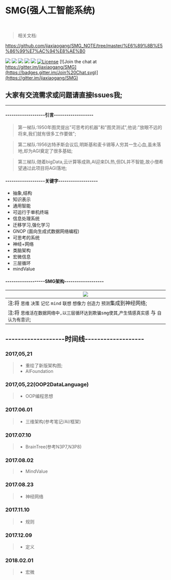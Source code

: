# SMG(强人工智能系统)

<br>

> 相关文档:

<https://github.com/jiaxiaogang/SMG_NOTE/tree/master/%E6%89%8B%E5%86%99%E7%AC%94%E8%AE%B0>

[![](https://img.shields.io/badge/%20QQGroup-528053635%20-orange.svg)](tencent://message/?uin=283636001&Site=&Menu=yes)
[![](https://img.shields.io/badge/%20QQ-在线交谈%20-orange.svg)](http://wpa.qq.com/msgrd?v=3&uin=283636001&site=qq&menu=yes)
[![](https://img.shields.io/badge/%20QQ-客户端交谈%20-orange.svg)](tencent://message/?uin=283636001&Site=&Menu=yes)
![](https://img.shields.io/badge/%20Wechat-jia2764894%20-orange.svg)
![](https://img.shields.io/badge/%20in-iphone%20-orange.svg)
[![License](https://img.shields.io/badge/license-GPL-blue.svg)](LICENSE)
[![Join the chat at https://gitter.im/jiaxiaogang/SMG](https://badges.gitter.im/Join%20Chat.svg)](https://gitter.im/jiaxiaogang/SMG)

## 大家有交流需求或问题请直接Issues我;

***


#### -------------------引言-------------------

> 第一梯队:1950年图灵提出"可思考的机器"和"图灵测试",他说:"放眼不远的将来,我们就有很多工作要做";

> 第二梯队:1956达特矛斯会议后,明斯基和麦卡锡等人穷其一生心血,虽未落地,却为AGI奠定了很多基础;

> 第三梯队:随着bigData,云计算等成熟,AI迎来DL热,但DL并不智能,故小僧希望通过此项目将AGI落地;


#### -------------------关键字-------------------

- 抽象,结构
- 知识表示
- 通用智能
- 可运行于单机终端
- 信息处理系统
- 迁移学习,强化学习
- GNOP (面向生成式数据网络编程)
- 可思考的系统
- 神经+网络
- 类脑架构
- 宏微信息
- 三层循环
- mindValue


#### -------------------SMG架构-------------------

| ![](https://github.com/jiaxiaogang/SMG_NOTE/blob/master/%E6%89%8B%E5%86%99%E7%AC%94%E8%AE%B0/assets/19.png?raw=true) |
| --- |
| 注:将 `思维` `决策` `记忆` `mind` `联想` `想像力` `创造力` `预测`集成到神经网络; |
| 注:将 `思维活在数据网络中,以三层循环达到欺骗smg使其`,`产生情感真实感` 与 `自认为有意识`; |



## -------------------时间线-------------------

### 2017,05,21
> -  重绘了新版架构图;
> -  AIFoundation

### 2017,05,22(OOP2DataLanguage)

> - OOP编程思想

### 2017.06.01

> - 三维架构(参考笔记/AI/框架)

### 2017.07.10

> - BrainTree(参考N3P7,N3P8)

### 2017.08.02

> - MindValue

### 2017.08.23

> - 神经网络

### 2017.11.10

> - 规则

### 2017.12.09

> - 定义

### 2018.02.01

> - 宏微


<br><br><br><br><br><br><br><br><br><br><br><br>
